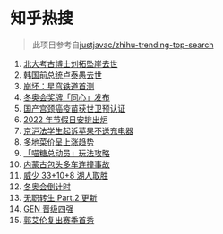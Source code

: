 # 知乎热搜

> 此项目参考自[justjavac/zhihu-trending-top-search](https://github.com/justjavac/zhihu-trending-top-search/blob/main/utils.ts)

<!-- BEGIN -->
  <!-- 最后更新时间:Wed Oct 27 2021 08:13:06 GMT+0000 (Coordinated Universal Time) -->
  1. [北大考古博士刘拓坠崖去世](https://www.zhihu.com/search?q=刘拓)
1. [韩国前总统卢泰愚去世](https://www.zhihu.com/search?q=卢泰愚)
1. [崩坏：星穹铁道首测](https://www.zhihu.com/search?q=崩坏星穹铁道)
1. [冬奥会奖牌「同心」发布](https://www.zhihu.com/search?q=冬奥会奖牌)
1. [国产宫颈癌疫苗获世卫预认证](https://www.zhihu.com/search?q=宫颈癌疫苗)
1. [2022 年节假日安排出炉](https://www.zhihu.com/search?q=节假日安排)
1. [京沪法学生起诉苹果不送充电器](https://www.zhihu.com/search?q=法学生起诉苹果)
1. [多地菜价呈上涨趋势](https://www.zhihu.com/search?q=菜价)
1. [「喵糖总动员」玩法攻略](https://www.zhihu.com/search?q=喵糖)
1. [内蒙古包头多车连撞事故](https://www.zhihu.com/search?q=包头车祸)
1. [威少 33+10+8 湖人取胜](https://www.zhihu.com/search?q=湖人)
1. [冬奥会倒计时](https://www.zhihu.com/search?q=冬奥会)
1. [无职转生 Part.2 更新](https://www.zhihu.com/search?q=无职转生)
1. [GEN 晋级四强](https://www.zhihu.com/search?q=GEN)
1. [郭艾伦复出赛季首秀](https://www.zhihu.com/search?q=郭艾伦)
  <!-- END -->